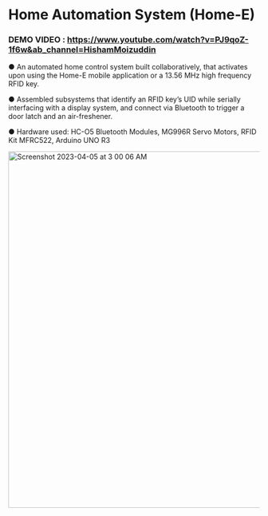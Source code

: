 # Home Automation System (Home-E)

###  DEMO VIDEO : https://www.youtube.com/watch?v=PJ9qoZ-1f6w&ab_channel=HishamMoizuddin

●	An automated home control system built collaboratively, that activates upon using the Home-E mobile application or a 13.56 MHz high frequency RFID key.

●	Assembled subsystems that identify an RFID key’s UID while serially interfacing with a display system, and connect via Bluetooth to trigger a door latch and an air-freshener.

●	Hardware used: HC-O5 Bluetooth Modules, MG996R Servo Motors, RFID Kit MFRC522, Arduino UNO R3

<img width="714" alt="Screenshot 2023-04-05 at 3 00 06 AM" src="https://user-images.githubusercontent.com/78191578/230018633-74c52c25-25a4-4515-8266-58eb9de3ed39.png">
